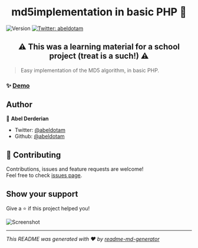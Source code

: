 <h1 align="center">md5implementation in basic PHP 👋</h1>
<p>
  <img alt="Version" src="https://img.shields.io/badge/version-1-blue.svg?cacheSeconds=2592000" />
  <a href="https://twitter.com/abeldotam" target="_blank">
    <img alt="Twitter: abeldotam" src="https://img.shields.io/twitter/follow/abeldotam.svg?style=social" />
  </a>
</p>

<h2 align="center">⚠️ This was a learning material for a school project (treat is a such!) ⚠️</h1>

> Easy implementation of the MD5 algorithm, in basic PHP.

### ✨ [Demo](https://md5.abel.am/)


## Author

👤 **Abel Derderian**

* Twitter: [@abeldotam](https://twitter.com/abeldotam)
* Github: [@abeldotam](https://github.com/abeldotam)

## 🤝 Contributing

Contributions, issues and feature requests are welcome!<br />Feel free to check [issues page](https://github.com/abeldotam/md5implementation/issues).

## Show your support

Give a ⭐️ if this project helped you!

![Screenshot](https://i.imgur.com/4QcLQs2.png)

***
_This README was generated with ❤️ by [readme-md-generator](https://github.com/kefranabg/readme-md-generator)_